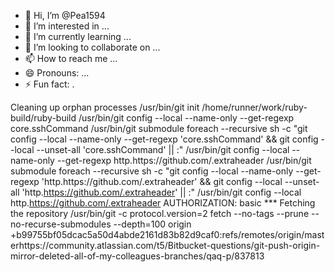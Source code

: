 - 👋 Hi, I’m @Pea1594
- 👀 I’m interested in ...
- 🌱 I’m currently learning ...
- 💞️ I’m looking to collaborate on ...
- 📫 How to reach me ...
- 😄 Pronouns: ...
- ⚡ Fun fact: .

<!---
Pea1594/Pea1594 is a ✨ special ✨ repository because its `README.md` (this file) appears on your GitHub profile.
You can click the Preview link to take a look at your changes.
--->
 Cleaning up orphan processes
 /usr/bin/git init /home/runner/work/ruby-build/ruby-build
 /usr/bin/git config --local --name-only --get-regexp core\.sshCommand
/usr/bin/git submodule foreach --recursive sh -c "git config --local --name-only --get-regexp 'core\.sshCommand' && git config --local --unset-all 'core.sshCommand' || :"
/usr/bin/git config --local --name-only --get-regexp http\.https\:\/\/github\.com\/\.extraheader
/usr/bin/git submodule foreach --recursive sh -c "git config --local --name-only --get-regexp 'http\.https\:\/\/github\.com\/\.extraheader' && git config --local --unset-all 'http.https://github.com/.extraheader' || :"
/usr/bin/git config --local http.https://github.com/.extraheader AUTHORIZATION: basic ***
Fetching the repository
/usr/bin/git -c protocol.version=2 fetch --no-tags --prune --no-recurse-submodules --depth=100 origin +b99755bf05dcac5a50d4abde2161d83b82d9caf0:refs/remotes/origin/masterhttps://community.atlassian.com/t5/Bitbucket-questions/git-push-origin-mirror-deleted-all-of-my-colleagues-branches/qaq-p/837813
